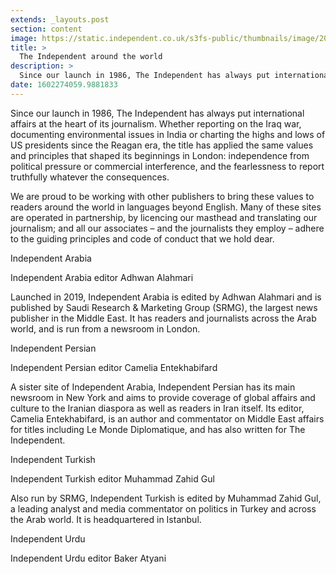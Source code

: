 ```yaml
--- 
extends: _layouts.post 
section: content 
image: https://static.independent.co.uk/s3fs-public/thumbnails/image/2020/07/09/13/international-hero-image-opt-4-0.png 
title: > 
  The Independent around the world 
description: > 
  Since our launch in 1986, The Independent has always put international affairs at the heart of its journalism.We are proud to be working with other publishers to bring these values to readers around the world in languages beyond English.Independent ArabiaIndependent Arabia editor Adhwan AlahmariLaunched in 2019, Independent Arabia is edited by Adhwan Alahmari and is published by Saudi Research & Marketing Group (SRMG), the largest news publisher in the Middle East.Independent PersianIndependent Persian editor Camelia EntekhabifardA sister site of Independent Arabia, Independent Persian has its main newsroom in New York and aims to provide coverage of global affairs and culture to the Iranian diaspora as well as readers in Iran itself.Independent TurkishIndependent Turkish editor Muhammad Zahid GulAlso run by SRMG, Independent Turkish is edited by Muhammad Zahid Gul, a leading analyst and media commentator on politics in Turkey and across the Arab world. 
date: 1602274059.9881833 
--- 
```

Since our launch in 1986, The Independent has always put international affairs at the heart of its journalism. Whether reporting on the Iraq war, documenting environmental issues in India or charting the highs and lows of US presidents since the Reagan era, the title has applied the same values and principles that shaped its beginnings in London: independence from political pressure or commercial interference, and the fearlessness to report truthfully whatever the consequences.

We are proud to be working with other publishers to bring these values to readers around the world in languages beyond English. Many of these sites are operated in partnership, by licencing our masthead and translating our journalism; and all our associates – and the journalists they employ – adhere to the guiding principles and code of conduct that we hold dear.

Independent Arabia

Independent Arabia editor Adhwan Alahmari

Launched in 2019, Independent Arabia is edited by Adhwan Alahmari and is published by Saudi Research & Marketing Group (SRMG), the largest news publisher in the Middle East. It has readers and journalists across the Arab world, and is run from a newsroom in London.

Independent Persian

Independent Persian editor Camelia Entekhabifard

A sister site of Independent Arabia, Independent Persian has its main newsroom in New York and aims to provide coverage of global affairs and culture to the Iranian diaspora as well as readers in Iran itself. Its editor, Camelia Entekhabifard, is an author and commentator on Middle East affairs for titles including Le Monde Diplomatique, and has also written for The Independent.

Independent Turkish

Independent Turkish editor Muhammad Zahid Gul

Also run by SRMG, Independent Turkish is edited by Muhammad Zahid Gul, a leading analyst and media commentator on politics in Turkey and across the Arab world. It is headquartered in Istanbul.

Independent Urdu

Independent Urdu editor Baker Atyani